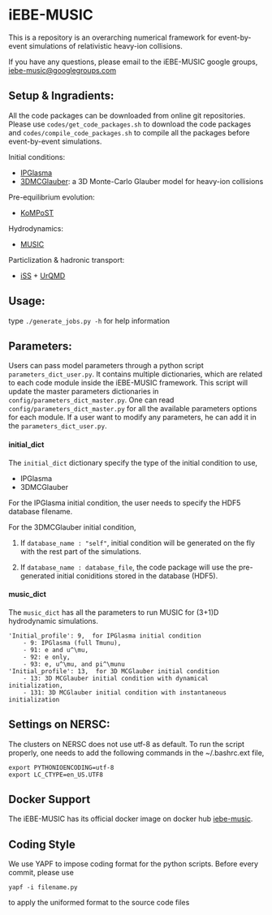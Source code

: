 # iEBE-MUSIC
This is a repository is an overarching numerical framework for event-by-event simulations of relativistic heavy-ion collisions.

If you have any questions, please email to the iEBE-MUSIC google groups, iebe-music@googlegroups.com


## Setup & Ingradients:
All the code packages can be downloaded from online git repositories. Please use `codes/get_code_packages.sh` to download the code packages and `codes/compile_code_packages.sh` to compile all the packages before event-by-event simulations.

Initial conditions:

- [IPGlasma](https://github.com/schenke/ipglasma)
- [3DMCGlauber](https://github.com/chunshen1987/3dMCGlauber): a 3D Monte-Carlo Glauber model for heavy-ion collisions

Pre-equilibrium evolution:

- [KoMPoST](https://github.com/KMPST/KoMPoST)

Hydrodynamics:

- [MUSIC](https://github.com/MUSIC-fluid/MUSIC)

Particlization & hadronic transport:

- [iSS](https://github.com/chunshen1987/iSS) + [UrQMD](https://Chunshen1987@bitbucket.org/Chunshen1987/urqmd_afterburner.git)

## Usage:

type `./generate_jobs.py -h` for help information

## Parameters:
Users can pass model parameters through a python script `parameters_dict_user.py`. It contains multiple dictionaries, which are related to each code module inside the iEBE-MUSIC framework. This script will update the master parameters dictionaries in `config/parameters_dict_master.py`. One can read `config/parameters_dict_master.py` for all the available parameters options for each module. If a user want to modify any parameters, he can add it in the `parameters_dict_user.py`.

#### initial_dict
The `initial_dict` dictionary specify the type of the initial condition to use,

- IPGlasma
- 3DMCGlauber

For the IPGlasma initial condition, the user needs to specify the HDF5 database filename. 

For the 3DMCGlauber initial condition,

1. If `database_name : "self"`, initial condition will be generated on the fly with the rest part of the simulations.

2. If `database_name : database_file`, the code package will use the pre-generated initial coniditions stored in the database (HDF5).

#### music_dict
The `music_dict` has all the parameters to run MUSIC for (3+1)D hydrodynamic simulations. 

    'Initial_profile': 9,  for IPGlasma initial condition
        - 9: IPGlasma (full Tmunu),
        - 91: e and u^\mu,
        - 92: e only,
        - 93: e, u^\mu, and pi^\munu
    'Initial_profile': 13,  for 3D MCGlauber initial condition
        - 13: 3D MCGlauber initial condition with dynamical initialization,
        - 131: 3D MCGlauber initial condition with instantaneous initialization

## Settings on NERSC:

The clusters on NERSC does not use utf-8 as default. To run the script properly, one needs to add the following commands in the ~/.bashrc.ext file,

```
export PYTHONIOENCODING=utf-8
export LC_CTYPE=en_US.UTF8
```

## Docker Support

The iEBE-MUSIC has its official docker image on docker hub [iebe-music](https://hub.docker.com/r/chunshen1987/iebe-music).

## Coding Style

We use YAPF to impose coding format for the python scripts. Before every commit, please use

    yapf -i filename.py

to apply the uniformed format to the source code files
